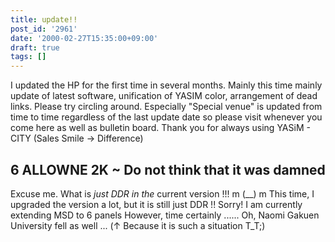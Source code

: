 ```yaml
---
title: update!!
post_id: '2961'
date: '2000-02-27T15:35:00+09:00'
draft: true
tags: []
---
```


I updated the HP for the first time in several months. Mainly this time mainly update of latest software, unification of YASIM color, arrangement of dead links. Please try circling around. Especially "Special venue" is updated from time to time regardless of the last update date so please visit whenever you come here as well as bulletin board. Thank you for always using YASiM - CITY (Sales Smile → Difference)

## 6 ALLOWNE 2K ~ Do not think that it was damned

Excuse me. What is _just DDR in the_ current version !!! m (__) m This time, I upgraded the version a lot, but it is still just DDR !! Sorry! I am currently extending MSD to 6 panels However, time certainly ...... Oh, Naomi Gakuen University fell as well ... (↑ Because it is such a situation T_T;)
